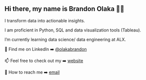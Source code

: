 ## Hi there, my name is Brandon Olaka 👋🏽

I transform data into actionable insights. 

I am proficient in Python, SQL and data visualization tools (Tableau). 

I’m currently learning data science/ data engineering at ALX. 

🏢 Find me on LinkedIn ➡️ [@olakabrandon](https://www.linkedin.com/in/olaka-brandon/)

📫 Feel free to check out my ➡️ [website](olakab.com)

📩 How to reach me ➡️ [email](mailto:brandonolaka@gmail.com)
